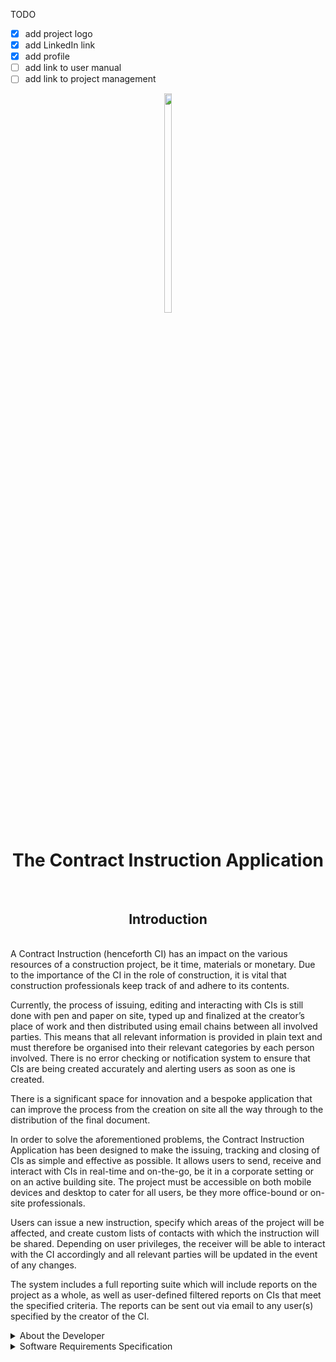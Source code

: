 TODO
- [x] add project logo
- [x] add LinkedIn link
- [x] add profile
- [ ] add link to user manual
- [ ] add link to project management

<p align="center">
  <img width="15%" height="30%" src="https://user-images.githubusercontent.com/48382034/117657527-f399fd00-b199-11eb-94b9-9c1735818ef1.png">
  <h1 align="center">The Contract Instruction Application</h1>
</p>
<br>

<p align="center">
  <h2 align="center">Introduction</h2>
</p>
<br>
A Contract Instruction (henceforth CI) has an impact on the various resources of a construction project, be it time, materials or monetary. Due to the importance of the CI in the role of construction, it is vital that construction professionals keep track of and adhere to its contents.

Currently, the process of issuing, editing and interacting with CIs is still done with pen and paper on site, typed up and finalized at the creator’s place of work and then distributed using email chains between all involved parties. This means that all relevant information is provided in plain text and must therefore be organised into their relevant categories by each person involved. There is no error checking or notification system to ensure that CIs are being created accurately and alerting users as soon as one is created. 

There is a significant space for innovation and a bespoke application that can improve the process from the creation on site all the way through to the distribution of the final document.

In order to solve the aforementioned problems, the Contract Instruction Application has been designed to make the issuing, tracking and closing of CIs as simple and effective as possible. It allows users to send, receive and interact with CIs in real-time and on-the-go, be it in a corporate setting or on an active building site. The project must be accessible on both mobile devices and desktop to cater for all users, be they more office-bound or on-site professionals.

Users can issue a new instruction, specify which areas of the project will be affected, and create custom lists of contacts with which the instruction will be shared. Depending on user privileges, the receiver will be able to interact with the CI accordingly and all relevant parties will be updated in the event of any changes.

The system includes a full reporting suite which will include reports on the project as a whole, as well as user-defined filtered reports on CIs that meet the specified criteria. The reports can be sent out via email to any user(s) specified by the creator of the CI.

<details>
<summary>About the Developer</summary>
  <p align="center">
    <img width="15%" height="25%" src="https://user-images.githubusercontent.com/48382034/117629437-757a2e00-b17a-11eb-8ea0-b3969cfbb1c4.jpg">
  </p>
  <br>
  
  Name: _Kyle Gaunt_
  <br>
  Degree: _Bachelor of Science Information Technology in Information and Knowledge Systems_
  <br>
  
  Skills:
  * _Software development_
  * _Problem solving_
  * _Client interaction_
  * _Gaming_

  Interests:
  * _Software engineering_
  * _Developing applications and algorithms to solve problems_
  * _Cryptocurrency_
  * _Travel_
  <br>
  <a id="raw-url" href="https://www.linkedin.com/in/kvgaunt">Check out my LinkedIn profile</a>
</details>

<details>
<summary>Software Requirements Specification</summary>
  <br>
  <a href="ContractInstructionSRS_V1.0.pdf" target="_blank">View SRS as PDF</a>
  <br>
  
  <a id="raw-url" href="https://raw.githubusercontent.com/kylegaunt/ContractInstructionModule/master/ContractInstructionSRS_V1.0.pdf" target="_blank">Download SRS as PDF</a>
</details>
